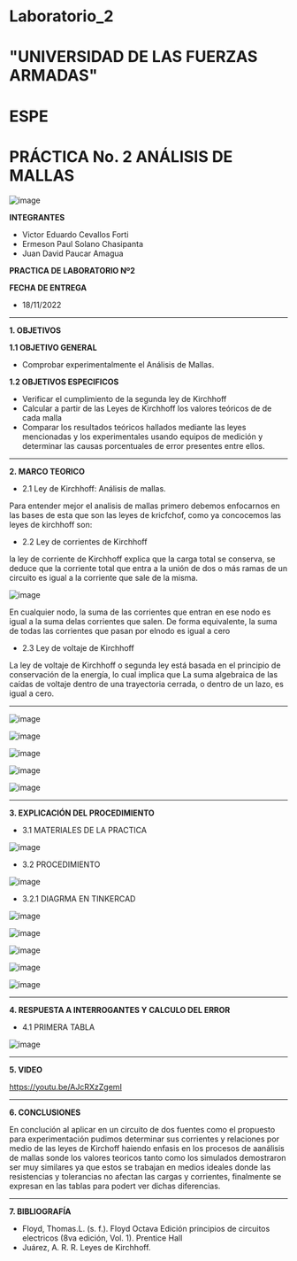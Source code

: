 # Laboratorio_2

# "UNIVERSIDAD DE LAS FUERZAS ARMADAS"
# ESPE
# PRÁCTICA No. 2 ANÁLISIS DE MALLAS

![image](https://user-images.githubusercontent.com/116772918/200762591-a164d8db-c02e-4269-8bb4-0bc4c810d79f.png)

**INTEGRANTES**
 
* Victor Eduardo Cevallos Forti
* Ermeson Paul Solano Chasipanta
* Juan David Paucar Amagua


**PRACTICA DE LABORATORIO Nº2**

**FECHA DE ENTREGA**
* 18/11/2022
--------------------------------------------------------------------------------------------------------------------------------------------------------------------------------------

**1. OBJETIVOS**

**1.1  OBJETIVO GENERAL**

* Comprobar experimentalmente el Análisis de Mallas.

**1.2  OBJETIVOS ESPECIFICOS**

* Verificar el cumplimiento de la segunda  ley de Kirchhoff
* Calcular a partir de las Leyes de Kirchhoff los valores teóricos de de cada malla
* Comparar los resultados teóricos hallados mediante las leyes mencionadas y los experimentales usando equipos de medición y determinar las causas porcentuales de error presentes entre ellos. 

--------------------------------------------------------------------------------------------------------------------------------------------------------------------------------------
**2. MARCO TEORICO**

* 2.1 Ley de Kirchhoff: Análisis de mallas.
 
Para entender mejor el analisis de mallas primero debemos enfocarnos en las bases de esta que son las  leyes de kricfchof, como ya concocemos las  leyes  de kirchhoff son:

* 2.2 Ley de corrientes de Kirchhoff

la ley de corriente de Kirchhoff explica que la carga total se conserva, se deduce que la corriente total que entra a la unión de dos o más ramas de un circuito es igual a la corriente que sale de la misma.

![image](https://user-images.githubusercontent.com/116772918/200897862-25d18d7c-8a4c-4fd5-93d9-02a36dd58912.png)


En cualquier nodo, la suma de las corrientes que entran en ese nodo es igual a la suma delas corrientes que salen. De forma equivalente, la suma de todas las corrientes que pasan por elnodo es igual a cero

* 2.3 Ley de voltaje de Kirchhoff

La ley de voltaje de Kirchhoff o segunda ley está basada en el principio de conservación de la energía, lo cual implica que La suma algebraica de las caídas de voltaje dentro de una trayectoria cerrada, o dentro de un lazo, es igual a cero.

-------------------------------------------------------------------------------------------------------------------------------------------------------------------------------------


![image](https://user-images.githubusercontent.com/116772918/202568550-4645df1d-692c-417f-bc0c-e14834c34ec8.png)



![image](https://user-images.githubusercontent.com/116772918/202568749-766924f3-6080-4b8f-89de-3b264ecd8147.png)

![image](https://user-images.githubusercontent.com/116772918/202568855-29e0da34-704b-4992-87d1-8ba483e4c1f8.png)

![image](https://user-images.githubusercontent.com/116772918/202568906-31375a8e-cd00-49e9-b5f5-7e8d42c33dcc.png)

![image](https://user-images.githubusercontent.com/116772918/202568973-bf75c7b2-b8c4-48d8-bc2f-60fe0263fd1e.png)








--------------------------------------------------------------------------------------------------------------------------------------------------------------------------------------
**3. EXPLICACIÓN DEL PROCEDIMIENTO**

* 3.1 MATERIALES DE LA PRACTICA

![image](https://user-images.githubusercontent.com/116772918/202551314-204f9790-1ca2-42fe-9f39-898766234dc7.png)


* 3.2 PROCEDIMIENTO


![image](https://user-images.githubusercontent.com/93800511/142924419-f49a2a30-f157-462f-8e12-6935053a42b1.png)





* 3.2.1 DIAGRMA EN TINKERCAD


![image](https://user-images.githubusercontent.com/116772918/202615141-5bc715b3-48f7-47e1-9e97-116436cd02eb.png)


![image](https://user-images.githubusercontent.com/116772918/202605083-e20cbaaf-4701-4a1f-a9ff-67cef8ed7e1e.png)

![image](https://user-images.githubusercontent.com/116772918/202614811-d14c20a9-e0e3-4e5a-8bad-1e2cc07a6976.png)

![image](https://user-images.githubusercontent.com/116772918/202614885-1ff5a5ad-a162-4107-a27d-a1f64ea74aeb.png)

![image](https://user-images.githubusercontent.com/116772918/202614944-5aaacd9f-06ca-4352-bd68-8c01ad42de76.png)



-----------------------------------------------------------------------------------------------------------------------------------------------
**4. RESPUESTA A INTERROGANTES Y CALCULO DEL ERROR**



* 4.1 PRIMERA TABLA  

![image](https://user-images.githubusercontent.com/116772918/202615299-a0f757c2-40fc-4383-bcfd-7550943b8a35.png)




--------------------------------------------------------------------------------------------------------------------------------------------------------------------------------------

**5. VIDEO**

https://youtu.be/AJcRXzZgemI

--------------------------------------------------------------------------------------------------------------------------------------------------------------------------------------

**6. CONCLUSIONES**

En conclución al aplicar en un circuito de dos fuentes como el propuesto para experimentación pudimos determinar sus corrientes y relaciones por medio de las leyes de Kirchoff haiendo enfasis en los procesos de aanálisis de mallas sonde los valores teoricos tanto como los simulados demostraron ser muy similares ya que estos se trabajan en medios ideales donde las resistencias y tolerancias no afectan las cargas y corrientes, finalmente se expresan en las tablas para podert ver dichas diferencias.


----------------------------------------------------------------------------------------------------------------------------------------------------------------------------------------

**7. BIBLIOGRAFÍA**
* Floyd, Thomas.L. (s. f.). Floyd Octava Edición principios de circuitos electricos (8va edición, Vol. 1). Prentice Hall
* Juárez, A. R. R. Leyes de Kirchhoff.
